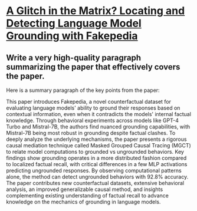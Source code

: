 # [A Glitch in the Matrix? Locating and Detecting Language Model Grounding   with Fakepedia](https://arxiv.org/abs/2312.02073)

## Write a very high-quality paragraph summarizing the paper that effectively covers the paper.

 Here is a summary paragraph of the key points from the paper:

This paper introduces Fakepedia, a novel counterfactual dataset for evaluating language models' ability to ground their responses based on contextual information, even when it contradicts the models' internal factual knowledge. Through behavioral experiments across models like GPT-4 Turbo and Mistral-7B, the authors find nuanced grounding capabilities, with Mistral-7B being most robust in grounding despite factual clashes. To deeply analyze the underlying mechanisms, the paper presents a rigorous causal mediation technique called Masked Grouped Causal Tracing (MGCT) to relate model computations to grounded vs ungrounded behaviors. Key findings show grounding operates in a more distributed fashion compared to localized factual recall, with critical differences in a few MLP activations predicting ungrounded responses. By observing computational patterns alone, the method can detect ungrounded behaviors with 92.8% accuracy. The paper contributes new counterfactual datasets, extensive behavioral analysis, an improved generalizable causal method, and insights complementing existing understanding of factual recall to advance knowledge on the mechanics of grounding in language models.
